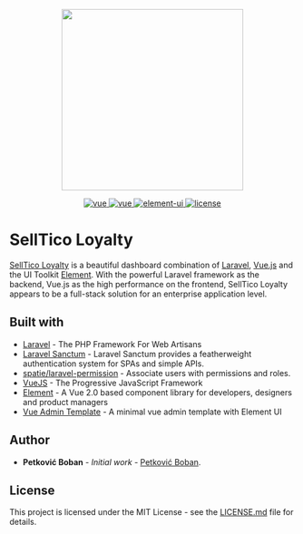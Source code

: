 <p align="center">
  <img width="320" src="https://laravue.bexter.rs/images/SellTicoLoyalty.png">
</p>
<p align="center">
  <a href="https://laravel.com">
    <img src="https://img.shields.io/badge/laravel-7.3-brightgreen.svg" alt="vue">
  </a>
  <a href="https://github.com/vuejs/vue">
    <img src="https://img.shields.io/badge/vue-2.6.10-brightgreen.svg" alt="vue">
  </a>
  <a href="https://github.com/ElemeFE/element">
    <img src="https://img.shields.io/badge/element--ui-2.13.0-brightgreen.svg" alt="element-ui">
  </a>
  <a href="https://github.com/bexterdesign/laravue_masterRad/blob/master/LICENSE">
    <img src="https://img.shields.io/badge/license-MIT-brightgreen.svg" alt="license">
  </a>
</p>

# SellTico Loyalty
[SellTico Loyalty](https://selltico.com) is a beautiful dashboard combination of [Laravel](https://laravel.com/), [Vue.js](https://github.com/vuejs/vue) and the UI Toolkit [Element](https://github.com/ElemeFE/element). With the powerful Laravel framework as the backend, Vue.js as the high performance on the frontend,  SellTico Loyalty appears to be a full-stack solution for an enterprise application level.


## Built with
* [Laravel](https://laravel.com/) - The PHP Framework For Web Artisans
* [Laravel Sanctum](https://github.com/laravel/sanctum/) - Laravel Sanctum provides a featherweight authentication system for SPAs and simple APIs.
* [spatie/laravel-permission](https://github.com/spatie/laravel-permission) - Associate users with permissions and roles.
* [VueJS](https://vuejs.org/) - The Progressive JavaScript Framework
* [Element](https://element.eleme.io/) - A  Vue 2.0 based component library for developers, designers and product managers
* [Vue Admin Template](https://github.com/PanJiaChen/vue-admin-template) - A minimal vue admin template with Element UI

## Author

* **Petković Boban** - *Initial work* - [Petković Boban](https://github.com/bexterDesign/laravue_masterRad).

## License

This project is licensed under the MIT License - see the [LICENSE.md](LICENSE) file for details.
